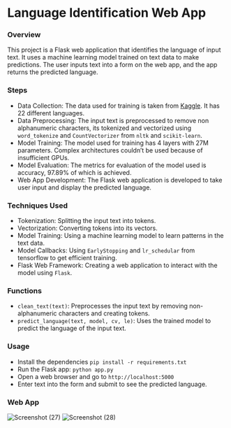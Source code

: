 # Language Identification Web App

### Overview
This project is a Flask web application that identifies the language of input text. It uses a machine learning model trained on text data to make predictions. The user inputs text into a form on the web app, and the app returns the predicted language.

### Steps
- Data Collection: The data used for training is taken from [Kaggle]([URL](https://www.kaggle.com/datasets/zarajamshaid/language-identification-datasst)). It has 22 different languages.
- Data Preprocessing: The input text is preprocessed to remove non alphanumeric characters, its tokenized and vectorized using `word_tokenize` and `CountVectorizer` from `nltk` and `scikit-learn`.
- Model Training: The model used for training has 4 layers with 27M parameters. Complex architectures couldn’t be used because of insufficient GPUs.
- Model Evaluation: The metrics for evaluation of the model used is accuracy, 97.89% of which is achieved.
- Web App Development: The Flask web application is developed to take user input and display the predicted language.

### Techniques Used
- Tokenization: Splitting the input text into tokens.
- Vectorization: Converting tokens into its vectors.
- Model Training: Using a machine learning model to learn patterns in the text data.
- Model Callbacks: Using `EarlyStopping` and `lr_schedular` from tensorflow to get efficient training.
- Flask Web Framework: Creating a web application to interact with the model using `Flask`.

### Functions
- `clean_text(text)`: Preprocesses the input text by removing non-alphanumeric characters and creating tokens.
- `predict_language(text, model, cv, le)`: Uses the trained model to predict the language of the input text.
  
### Usage
- Install the dependencies `pip install -r requirements.txt`
- Run the Flask app: `python app.py`
- Open a web browser and go to `http://localhost:5000`
- Enter text into the form and submit to see the predicted language.

### Web App
![Screenshot (27)](https://github.com/HassaanIK/Language_Identification/assets/139614780/1e59ecc8-f8ea-4f63-9da5-ff5a06fa6381)
![Screenshot (28)](https://github.com/HassaanIK/Language_Identification/assets/139614780/2b883da4-f0ca-40a1-a551-9284d657b730)

